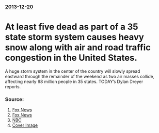 ### [2013-12-20](/news/2013/12/20/index.md)

# At least five dead as part of a 35 state storm system causes heavy snow along with air and road traffic congestion in the United States.

A huge storm system in the center of the country will slowly spread eastward through the remainder of the weekend as two air masses collide, affecting nearly 68 million people in 35 states. TODAY’s Dylan Dreyer reports.


### Source:

1. [Fox News](http://www.foxnews.com/us/2013/12/22/storms-in-southern-us-kill-2-in-mississippi-thousands-lose-power-damage)
2. [Fox News](http://www.foxnews.com/weather/2013/12/19/from-snow-to-tornadoes-christmas-travel-in-jeopardy-for-millions)
3. [NBC](http://www.today.com/video/today/53896129#53892699)
3. [Cover Image](http://media2.s-nbcnews.com/i/MSNBC/Components/Video/__NEW/tdy_01ddr_wx_131222.jpg)
